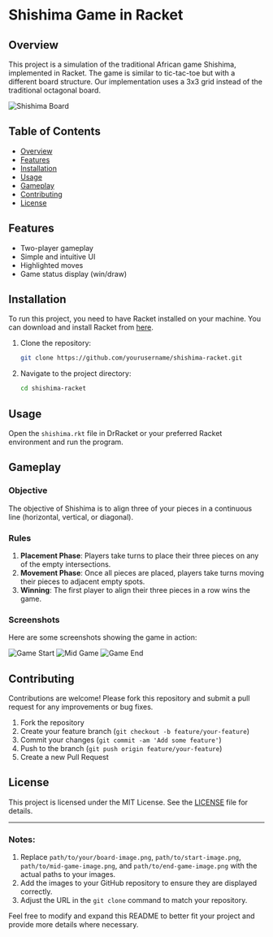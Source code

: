 
# Shishima Game in Racket

## Overview

This project is a simulation of the traditional African game Shishima, implemented in Racket. The game is similar to tic-tac-toe but with a different board structure. Our implementation uses a 3x3 grid instead of the traditional octagonal board.

![Shishima Board](path/to/your/board-image.png)

## Table of Contents

- [Overview](#overview)
- [Features](#features)
- [Installation](#installation)
- [Usage](#usage)
- [Gameplay](#gameplay)
- [Contributing](#contributing)
- [License](#license)

## Features

- Two-player gameplay
- Simple and intuitive UI
- Highlighted moves
- Game status display (win/draw)

## Installation

To run this project, you need to have Racket installed on your machine. You can download and install Racket from [here](https://racket-lang.org/).

1. Clone the repository:
   ```bash
   git clone https://github.com/yourusername/shishima-racket.git
   ```

2. Navigate to the project directory:
   ```bash
   cd shishima-racket
   ```

## Usage

Open the `shishima.rkt` file in DrRacket or your preferred Racket environment and run the program.

## Gameplay

### Objective

The objective of Shishima is to align three of your pieces in a continuous line (horizontal, vertical, or diagonal).

### Rules

1. **Placement Phase**: Players take turns to place their three pieces on any of the empty intersections.
2. **Movement Phase**: Once all pieces are placed, players take turns moving their pieces to adjacent empty spots.
3. **Winning**: The first player to align their three pieces in a row wins the game.

### Screenshots

Here are some screenshots showing the game in action:

![Game Start](path/to/start-image.png)
![Mid Game](path/to/mid-game-image.png)
![Game End](path/to/end-game-image.png)

## Contributing

Contributions are welcome! Please fork this repository and submit a pull request for any improvements or bug fixes.

1. Fork the repository
2. Create your feature branch (`git checkout -b feature/your-feature`)
3. Commit your changes (`git commit -am 'Add some feature'`)
4. Push to the branch (`git push origin feature/your-feature`)
5. Create a new Pull Request

## License

This project is licensed under the MIT License. See the [LICENSE](LICENSE) file for details.

---

### Notes:

1. Replace `path/to/your/board-image.png`, `path/to/start-image.png`, `path/to/mid-game-image.png`, and `path/to/end-game-image.png` with the actual paths to your images.
2. Add the images to your GitHub repository to ensure they are displayed correctly.
3. Adjust the URL in the `git clone` command to match your repository.

Feel free to modify and expand this README to better fit your project and provide more details where necessary.
